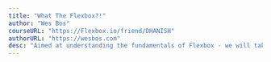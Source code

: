 ```yaml
---
title: "What The Flexbox?!"
author: "Wes Bos"
courseURL: "https://Flexbox.io/friend/DHANISH"
authorURL: "https://wesbos.com"
desc: "Aimed at understanding the fundamentals of Flexbox - we will take a deep dive into understanding rows, columns, axes, wrapping, alignment, centering and layout."
---
```

